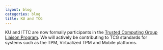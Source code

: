 ```yaml
---
layout: blog
categories: blog
title: KU and TCG
---
```

KU and ITTC are now formally participants in the [Trusted Computing
Group Liaison Program](http://www.trustedcomputinggroup.org/about_tcg/industry_participation).  We will actively be contributing to TCG
standards for systems such as the TPM, Virtualized TPM and Mobile
platforms.  
